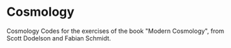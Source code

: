 # Cosmology
Cosmology Codes for the exercises of the book "Modern Cosmology", from Scott Dodelson and Fabian Schmidt.
